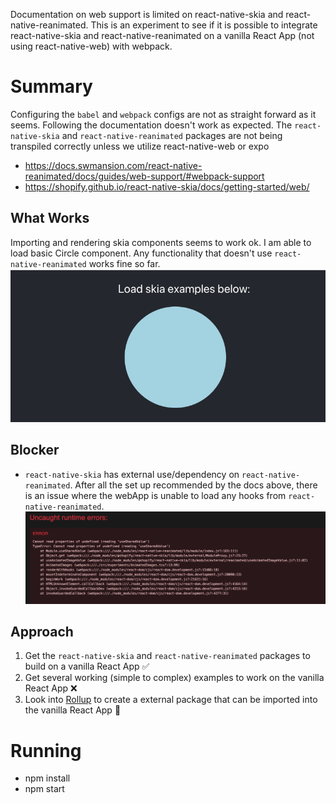 Documentation on web support is limited on react-native-skia and react-native-reanimated. This is an experiment to see if it is possible to integrate react-native-skia and react-native-reanimated on a vanilla React App (not using react-native-web) with webpack.

# Summary

Configuring the `babel` and `webpack` configs are not as straight forward as it seems.
Following the documentation doesn't work as expected. The `react-native-skia` and `react-native-reanimated` packages are not being transpiled correctly unless we utilize react-native-web or expo

- https://docs.swmansion.com/react-native-reanimated/docs/guides/web-support/#webpack-support
- https://shopify.github.io/react-native-skia/docs/getting-started/web/

## What Works

Importing and rendering skia components seems to work ok. I am able to load basic Circle component. Any functionality that doesn't use `react-native-reanimated` works fine so far.
![](./images/basic-circle-skia.png)

## Blocker

- `react-native-skia` has external use/dependency on `react-native-reanimated`. After all the set up recommended by the docs above, there is an issue where the webApp is unable to load any hooks from `react-native-reanimated`.
  ![](./images/reanimated-error.png)

## Approach

1. Get the `react-native-skia` and `react-native-reanimated` packages to build on a vanilla React App :white_check_mark:
2. Get several working (simple to complex) examples to work on the vanilla React App :x:
3. Look into [Rollup](https://rollupjs.org/) to create a external package that can be imported into the vanilla React App :small_orange_diamond:

# Running

- npm install
- npm start
